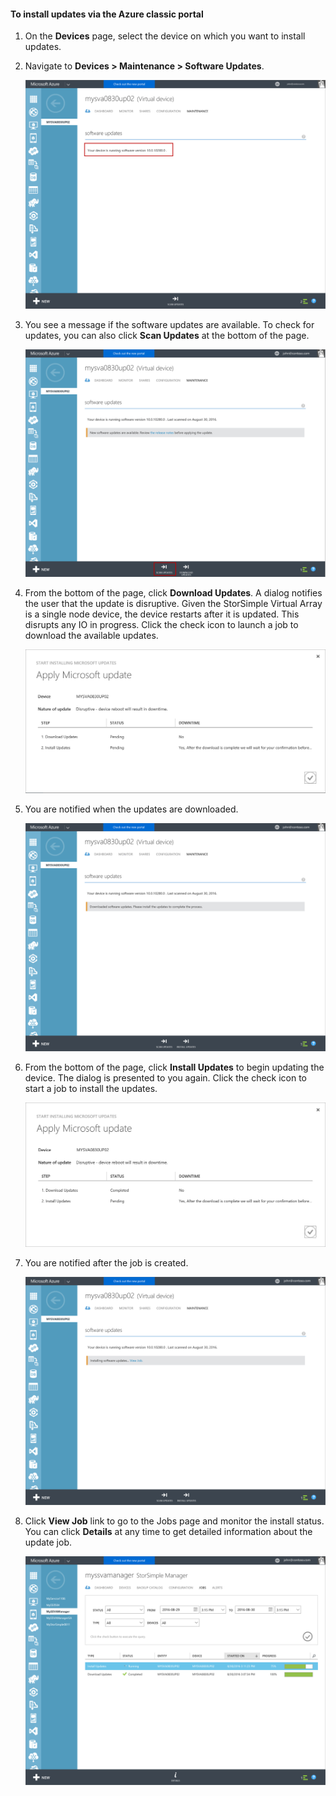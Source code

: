 <!--author=alkohli last changed: 09/02/16 -->

#### To install updates via the Azure classic portal

1. On the **Devices** page, select the device on which you want to install updates.

2. Navigate to **Devices > Maintenance > Software Updates**.

    ![update device](../includes/media/storsimple-ova-install-update-via-portal/azupdate1m.png)  

3. You see a message if the software updates are available. To check for updates, you can also click **Scan Updates** at the bottom of the page.

    ![update device](../includes/media/storsimple-ova-install-update-via-portal/azupdate2m.png)

4. From the bottom of the page, click **Download Updates**. A dialog notifies the user that the update is disruptive. Given the StorSimple Virtual Array is a single node device, the device restarts after it is updated. This disrupts any IO in progress. Click the check icon to launch a job to download the available updates. 

    ![update device](../includes/media/storsimple-ova-install-update-via-portal/azupdate3m.png)

5. You are notified when the updates are downloaded. 

    ![update device](../includes/media/storsimple-ova-install-update-via-portal/azupdate6m.png)

6. From the bottom of the page, click **Install Updates** to begin updating the device. The dialog is presented to you again. Click the check icon to start a job to install the updates. 

    ![update device](../includes/media/storsimple-ova-install-update-via-portal/azupdate7m.png) 

7. You are notified after the job is created. 

    ![update device](../includes/media/storsimple-ova-install-update-via-portal/azupdate8m.png)

8. Click **View Job** link to go to the Jobs page and monitor the install status. You can click **Details** at any time to get detailed information about the update job. 

    ![update device](../includes/media/storsimple-ova-install-update-via-portal/azupdate9m.png)